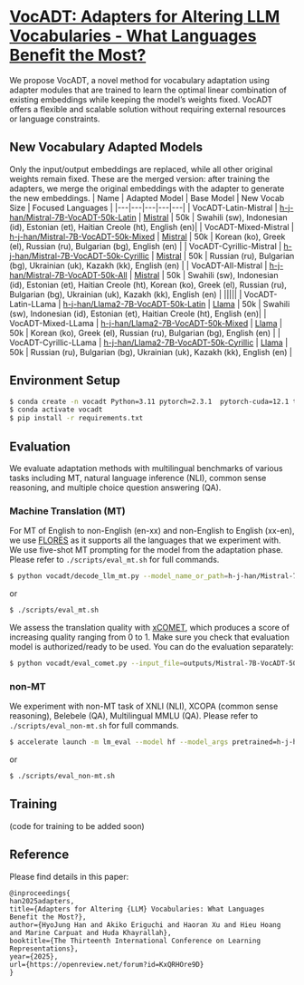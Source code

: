 # [VocADT: Adapters for Altering LLM Vocabularies - What Languages Benefit the Most?](https://openreview.net/forum?id=KxQRHOre9D)
We propose VocADT, a novel method for vocabulary adaptation using adapter modules that are trained to learn the optimal linear combination of existing embeddings while keeping the model’s weights fixed. 
VocADT offers a flexible and scalable solution without requiring external resources or language constraints.

## New Vocabulary Adapted Models
Only the input/output embeddings are replaced, while all other original weights remain fixed.
These are the merged version: after training the adapters, we merge the original embeddings with the adapter to generate the new embeddings.
| Name | Adapted Model | Base Model | New Vocab Size | Focused Languages |
|---|---|---|---|---|
| VocADT-Latin-Mistral | [h-j-han/Mistral-7B-VocADT-50k-Latin](https://huggingface.co/h-j-han/Mistral-7B-VocADT-50k-Latin) | [Mistral](https://huggingface.co/mistralai/Mistral-7B-v0.1) | 50k | Swahili (sw), Indonesian (id), Estonian (et), Haitian Creole (ht), English (en)|
| VocADT-Mixed-Mistral | [h-j-han/Mistral-7B-VocADT-50k-Mixed](https://huggingface.co/h-j-han/Mistral-7B-VocADT-50k-Mixed) | [Mistral](https://huggingface.co/mistralai/Mistral-7B-v0.1) | 50k | Korean (ko), Greek (el), Russian (ru), Bulgarian (bg), English (en) |
| VocADT-Cyrillic-Mistral | [h-j-han/Mistral-7B-VocADT-50k-Cyrillic](https://huggingface.co/h-j-han/Mistral-7B-VocADT-50k-Cyrillic) | [Mistral](https://huggingface.co/mistralai/Mistral-7B-v0.1) | 50k | Russian (ru), Bulgarian (bg), Ukrainian (uk), Kazakh (kk), English (en) |
| VocADT-All-Mistral | [h-j-han/Mistral-7B-VocADT-50k-All](https://huggingface.co/h-j-han/Mistral-7B-VocADT-50k-All) | [Mistral](https://huggingface.co/mistralai/Mistral-7B-v0.1) | 50k | Swahili (sw), Indonesian (id), Estonian (et), Haitian Creole (ht), Korean (ko), Greek (el), Russian (ru), Bulgarian (bg), Ukrainian (uk), Kazakh (kk), English (en) |
|||||
| VocADT-Latin-LLama | [h-j-han/Llama2-7B-VocADT-50k-Latin](https://huggingface.co/h-j-han/Llama2-7B-VocADT-50k-Latin) | [Llama](https://huggingface.co/meta-llama/Llama-2-7b-hf) | 50k | Swahili (sw), Indonesian (id), Estonian (et), Haitian Creole (ht), English (en)|
| VocADT-Mixed-LLama | [h-j-han/Llama2-7B-VocADT-50k-Mixed](https://huggingface.co/h-j-han/Llama2-7B-VocADT-50k-Mixed) | [Llama](https://huggingface.co/meta-llama/Llama-2-7b-hf) | 50k | Korean (ko), Greek (el), Russian (ru), Bulgarian (bg), English (en) |
| VocADT-Cyrillic-LLama | [h-j-han/Llama2-7B-VocADT-50k-Cyrillic](https://huggingface.co/h-j-han/Llama2-7B-VocADT-50k-Cyrillic) | [Llama](https://huggingface.co/meta-llama/Llama-2-7b-hf) | 50k | Russian (ru), Bulgarian (bg), Ukrainian (uk), Kazakh (kk), English (en) |
## Environment Setup
```bash
$ conda create -n vocadt Python=3.11 pytorch=2.3.1  pytorch-cuda=12.1 torchvision torchaudio -c pytorch -c nvidia
$ conda activate vocadt
$ pip install -r requirements.txt
```

## Evaluation
We evaluate adaptation methods with multilingual benchmarks of various tasks including MT, natural language inference (NLI), common sense reasoning, and multiple choice question answering (QA).
### Machine Translation (MT)
For MT of English to non-English (en-xx) and non-English to English (xx-en), we use [FLORES](https://huggingface.co/datasets/facebook/flores) as it supports all the languages that we experiment with. We use five-shot MT prompting for the model from the adaptation phase. <!-- , and zero-shot prompting for the model after the ALMA training phase -->
Please refer to `./scripts/eval_mt.sh` for full commands.
```bash
$ python vocadt/decode_llm_mt.py --model_name_or_path=h-j-han/Mistral-7B-VocADT-50k-Latin --src=sw --tgt=en --nsample=100 # for simple test run
```
or 
```bash
$ ./scripts/eval_mt.sh
```

We assess the translation quality with [xCOMET](https://huggingface.co/Unbabel/XCOMET-XL), which produces a score of increasing quality ranging from 0 to 1.
Make sure you check that evaluation model is authorized/ready to be used.
You can do the evaluation separately:
```bash
$ python vocadt/eval_comet.py --input_file=outputs/Mistral-7B-VocADT-50k-Latin/flores100.sw-en.5shot.tsv
```

### non-MT
We experiment with non-MT task of XNLI (NLI), XCOPA (common sense reasoning), Belebele (QA), Multilingual MMLU (QA). Please refer to `./scripts/eval_non-mt.sh` for full commands.
```bash
$ accelerate launch -m lm_eval --model hf --model_args pretrained=h-j-han/Mistral-7B-VocADT-50k-Latin --tasks xnli_sw --num_fewshot 0 # for simple test run
```
or 
```bash
$ ./scripts/eval_non-mt.sh
```

## Training
(code for training to be added soon)

## Reference
Please find details in this paper:
```
@inproceedings{
han2025adapters,
title={Adapters for Altering {LLM} Vocabularies: What Languages Benefit the Most?},
author={HyoJung Han and Akiko Eriguchi and Haoran Xu and Hieu Hoang and Marine Carpuat and Huda Khayrallah},
booktitle={The Thirteenth International Conference on Learning Representations},
year={2025},
url={https://openreview.net/forum?id=KxQRHOre9D}
}
```
